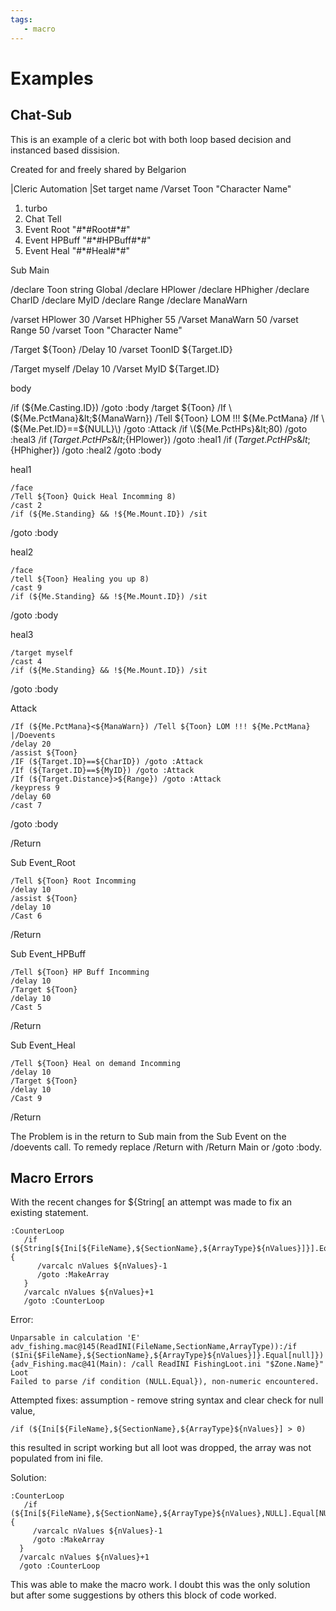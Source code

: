 ```yaml
---
tags:
   - macro
---
```

# Examples

## Chat-Sub

This is an example of a cleric bot with both loop based decision and instanced based dissision.

Created for and freely shared by Belgarion

\|Cleric Automation \|Set target name /Varset Toon "Character Name"

1. turbo
2. Chat Tell
3. Event Root "\#\*\#Root\#\*\#"
4. Event HPBuff "\#\*\#HPBuff\#\*\#"
5. Event Heal "\#\*\#Heal\#\*\#"

Sub Main

/declare Toon string Global /declare HPlower /declare HPhigher /declare CharID /declare MyID /declare Range /declare ManaWarn

/varset HPlower 30 /Varset HPhigher 55 /Varset ManaWarn 50 /varset Range 50 /varset Toon "Character Name"

/Target ${Toon} /Delay 10 /varset ToonID ${Target.ID}

/Target myself /Delay 10 /Varset MyID ${Target.ID}

body

/if (${Me.Casting.ID}\) /goto :body /target ${Toon} /If \(${Me.PctMana}\&lt;${ManaWarn}\) /Tell ${Toon} LOM !!! ${Me.PctMana} /If \(${Me.Pet.ID}==${NULL}\) /goto :Attack /if \(${Me.PctHPs}\&lt;80\) /goto :heal3 /if \(${Target.PctHPs}\&lt;${HPlower}\) /goto :heal1 /if \(${Target.PctHPs}\&lt;${HPhigher}) /goto :heal2 /goto :body

heal1

`/face`  
`/Tell ${Toon} Quick Heal Incomming 8)`  
`/cast 2`  
`/if (${Me.Standing} && !${Me.Mount.ID}) /sit`

/goto :body

heal2

`/face`  
`/tell ${Toon} Healing you up 8)`  
`/cast 9`  
`/if (${Me.Standing} && !${Me.Mount.ID}) /sit`

/goto :body

heal3

`/target myself`  
`/cast 4`  
`/if (${Me.Standing} && !${Me.Mount.ID}) /sit`

/goto :body

Attack

`/If (${Me.PctMana}<${ManaWarn}) /Tell ${Toon} LOM !!! ${Me.PctMana}`  
`|/Doevents`  
`/delay 20`  
`/assist ${Toon}`  
`/IF (${Target.ID}==${CharID}) /goto :Attack`  
`/If (${Target.ID}==${MyID}) /goto :Attack`  
`/If (${Target.Distance}>${Range}) /goto :Attack`  
`/keypress 9`  
`/delay 60`  
`/cast 7`

/goto :body

/Return

Sub Event\_Root

`/Tell ${Toon} Root Incomming`  
`/delay 10`  
`/assist ${Toon}`  
`/delay 10`  
`/Cast 6`

/Return

Sub Event\_HPBuff

`/Tell ${Toon} HP Buff Incomming`  
`/delay 10`  
`/Target ${Toon}`  
`/delay 10`  
`/Cast 5`

/Return

Sub Event\_Heal

`/Tell ${Toon} Heal on demand Incomming`  
`/delay 10`  
`/Target ${Toon}`  
`/delay 10`  
`/Cast 9`

/Return

The Problem is in the return to Sub main from the Sub Event on the /doevents call. To remedy replace /Return with /Return Main or /goto :body.

## Macro Errors

With the recent changes for ${String\[ an attempt was made to fix an existing statement.

```text
:CounterLoop 
   /if (${String[${Ini[${FileName},${SectionName},${ArrayType}${nValues}]}].Equal[null]}) { 
      /varcalc nValues ${nValues}-1 
      /goto :MakeArray 
   } 
   /varcalc nValues ${nValues}+1 
   /goto :CounterLoop
```

Error:

```text
Unparsable in calculation 'E'
adv_fishing.mac@145(ReadINI(FileName,SectionName,ArrayType)):/if ($Ini{$FileName},${SectionName},${ArrayType}${nValues}]}.Equal[null]}){adv_Fishing.mac@41(Main): /call ReadINI FishingLoot.ini "$Zone.Name}" Loot
Failed to parse /if condition (NULL.Equal}), non-numeric encountered.
```

Attempted fixes: assumption - remove string syntax and clear check for null value,

```text
/if (${Ini[${FileName},${SectionName},${ArrayType}${nValues}] > 0)
```

this resulted in script working but all loot was dropped, the array was not populated from ini file.

Solution:

```text
:CounterLoop 
   /if (${Ini[${FileName},${SectionName},${ArrayType}${nValues},NULL].Equal[NULL]}) { 
     /varcalc nValues ${nValues}-1 
     /goto :MakeArray 
  } 
  /varcalc nValues ${nValues}+1 
  /goto :CounterLoop
```

This was able to make the macro work. I doubt this was the only solution but after some suggestions by others this block of code worked.
